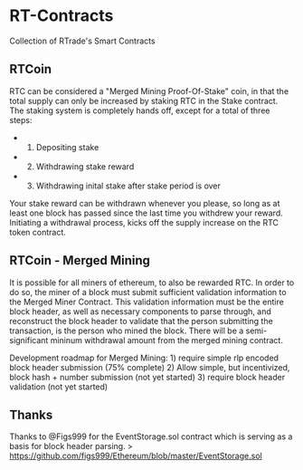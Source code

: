 # RT-Contracts
Collection of RTrade's Smart Contracts


## RTCoin

RTC can be considered a "Merged Mining Proof-Of-Stake" coin, in that the total supply can only be increased by staking RTC in the Stake contract.  The staking system is completely hands off, except for a total of three steps:
* 1) Depositing stake
* 2) Withdrawing stake reward
* 3) Withdrawing inital stake after stake period is over

Your stake reward can be withdrawn whenever you please, so long as at least one block has passed since the last time you withdrew your reward.  Initiating a withdrawal process, kicks off the supply increase on the RTC token contract.

## RTCoin - Merged Mining

It is possible for all miners of ethereum, to also be rewarded RTC. In order to do so, the miner of a block must submit sufficient validation information to the Merged Miner Contract. This validation information must be the entire block header, as well as necessary components to parse through, and reconstruct the block header to validate that the person submitting the transaction, is the person who mined the block. There will be a semi-significant mininum withdrawal amount from the merged mining contract.

Development roadmap for Merged Mining:
    1) require simple rlp encoded block header submission (75% complete)
    2) Allow simple, but incentivized, block hash + number submission (not yet started)
    3) require block header validation  (not yet started)


## Thanks

Thanks to @Figs999 for the EventStorage.sol contract which is serving as a basis for block header parsing. 
    > https://github.com/figs999/Ethereum/blob/master/EventStorage.sol
